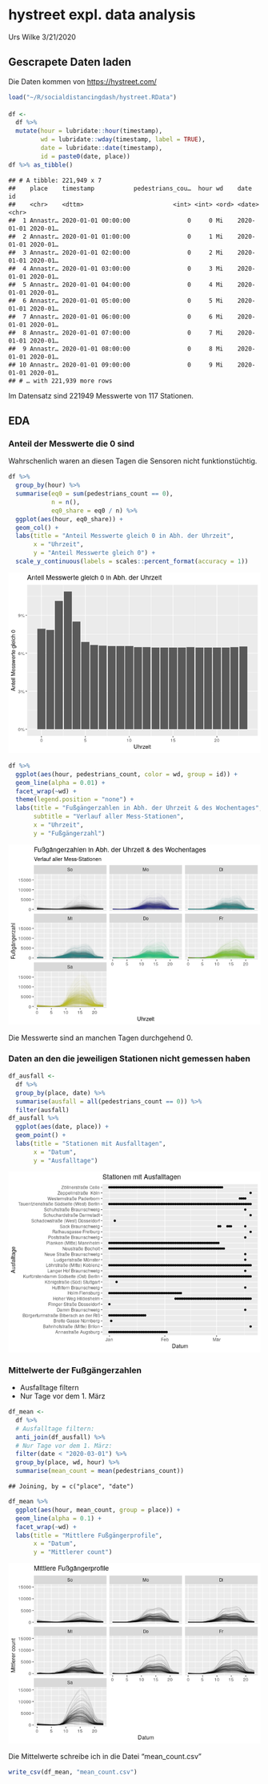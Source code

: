 hystreet expl. data analysis
================
Urs Wilke
3/21/2020

## Gescrapete Daten laden

Die Daten kommen von <https://hystreet.com/>

``` r
load("~/R/socialdistancingdash/hystreet.RData") 

df <- 
  df %>% 
  mutate(hour = lubridate::hour(timestamp),
         wd = lubridate::wday(timestamp, label = TRUE),
         date = lubridate::date(timestamp),
         id = paste0(date, place)) 
df %>% as_tibble()
```

    ## # A tibble: 221,949 x 7
    ##    place    timestamp           pedestrians_cou…  hour wd    date       id      
    ##    <chr>    <dttm>                         <int> <int> <ord> <date>     <chr>   
    ##  1 Annastr… 2020-01-01 00:00:00                0     0 Mi    2020-01-01 2020-01…
    ##  2 Annastr… 2020-01-01 01:00:00                0     1 Mi    2020-01-01 2020-01…
    ##  3 Annastr… 2020-01-01 02:00:00                0     2 Mi    2020-01-01 2020-01…
    ##  4 Annastr… 2020-01-01 03:00:00                0     3 Mi    2020-01-01 2020-01…
    ##  5 Annastr… 2020-01-01 04:00:00                0     4 Mi    2020-01-01 2020-01…
    ##  6 Annastr… 2020-01-01 05:00:00                0     5 Mi    2020-01-01 2020-01…
    ##  7 Annastr… 2020-01-01 06:00:00                0     6 Mi    2020-01-01 2020-01…
    ##  8 Annastr… 2020-01-01 07:00:00                0     7 Mi    2020-01-01 2020-01…
    ##  9 Annastr… 2020-01-01 08:00:00                0     8 Mi    2020-01-01 2020-01…
    ## 10 Annastr… 2020-01-01 09:00:00                0     9 Mi    2020-01-01 2020-01…
    ## # … with 221,939 more rows

Im Datensatz sind 221949 Messwerte von 117 Stationen.

## EDA

### Anteil der Messwerte die 0 sind

Wahrschenlich waren an diesen Tagen die Sensoren nicht funktionstüchtig.

``` r
df %>% 
  group_by(hour) %>% 
  summarise(eq0 = sum(pedestrians_count == 0),
            n = n(),
            eq0_share = eq0 / n) %>% 
  ggplot(aes(hour, eq0_share)) +
  geom_col() +
  labs(title = "Anteil Messwerte gleich 0 in Abh. der Uhrzeit",
       x = "Uhrzeit",
       y = "Anteil Messwerte gleich 0") +
  scale_y_continuous(labels = scales::percent_format(accuracy = 1))
```

![](hystreet_eda_files/figure-gfm/time_dep-1.png)<!-- -->

``` r
df %>% 
  ggplot(aes(hour, pedestrians_count, color = wd, group = id)) +
  geom_line(alpha = 0.01) +
  facet_wrap(~wd) +
  theme(legend.position = "none") +
  labs(title = "Fußgängerzahlen in Abh. der Uhrzeit & des Wochentages",
       subtitle = "Verlauf aller Mess-Stationen",
       x = "Uhrzeit",
       y = "Fußgängerzahl")
```

![](hystreet_eda_files/figure-gfm/eda-1.png)<!-- -->

Die Messwerte sind an manchen Tagen durchgehend 0.

### Daten an den die jeweiligen Stationen nicht gemessen haben

``` r
df_ausfall <- 
  df %>% 
  group_by(place, date) %>% 
  summarise(ausfall = all(pedestrians_count == 0)) %>% 
  filter(ausfall) 
df_ausfall %>% 
  ggplot(aes(date, place)) +
  geom_point() +
  labs(title = "Stationen mit Ausfalltagen",
       x = "Datum",
       y = "Ausfalltage")
```

![](hystreet_eda_files/figure-gfm/non_measure_days-1.png)<!-- -->

### Mittelwerte der Fußgängerzahlen

  - Ausfalltage filtern
  - Nur Tage vor dem 1. März

<!-- end list -->

``` r
df_mean <- 
  df %>% 
  # Ausfalltage filtern:
  anti_join(df_ausfall) %>% 
  # Nur Tage vor dem 1. März:
  filter(date < "2020-03-01") %>% 
  group_by(place, wd, hour) %>% 
  summarise(mean_count = mean(pedestrians_count))
```

    ## Joining, by = c("place", "date")

``` r
df_mean %>% 
  ggplot(aes(hour, mean_count, group = place)) + 
  geom_line(alpha = 0.1) +
  facet_wrap(~wd) +
  labs(title = "Mittlere Fußgängerprofile",
       x = "Datum",
       y = "Mittlerer count")
```

![](hystreet_eda_files/figure-gfm/filter-1.png)<!-- -->

Die Mittelwerte schreibe ich in die Datei “mean\_count.csv”

``` r
write_csv(df_mean, "mean_count.csv")
```
